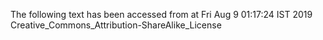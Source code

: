 The following text has been accessed from at Fri Aug 9 01:17:24 IST 2019
Creative_Commons_Attribution-ShareAlike_License
